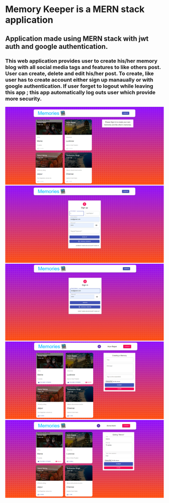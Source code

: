 # Memory Keeper is a MERN stack application 

## Application made using MERN stack with jwt auth and google authentication.

### This web application provides user to create his/her memory blog with all social media tags and features to like others post. User can create, delete and edit his/her post. To create, like user has to create account either sign up manaually or with google authentication. If user forget to logout while leaving this app ; this app automatically log outs user which provide more security.

<img src="images/intial_page.png">
<img src="images/Signup.png">
<img src="images/sign_in.png">
<img src="images/main_page.png">
<img src="images/edit_page.png">
